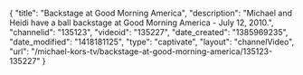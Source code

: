 {
    "title": "Backstage at Good Morning America",
    "description": "Michael and Heidi have a ball backstage at Good Morning America - July 12, 2010.",
    "channelid": "135123",
    "videoid": "135227",
    "date_created": "1385969235",
    "date_modified": "1418181125",
    "type": "captivate",
    "layout": "channelVideo",
    "url": "\/michael-kors-tv\/backstage-at-good-morning-america\/135123-135227"
}